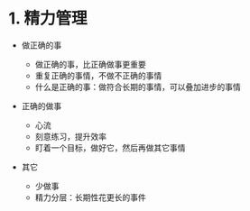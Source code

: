 # 1. 精力管理

* 做正确的事
  * 做正确的事，比正确做事更重要
  * 重复正确的事情，不做不正确的事情
  * 什么是正确的事：做符合长期的事情，可以叠加进步的事情

* 正确的做事
  * 心流
  * 刻意练习，提升效率
  * 盯着一个目标，做好它，然后再做其它事情

* 其它
  * 少做事
  * 精力分层：长期性花更长的事件
